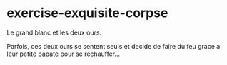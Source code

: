# exercise-exquisite-corpse
Le grand blanc et les deux ours.

Parfois, ces deux ours se sentent seuls et decide de faire du feu grace a leur petite papate pour se rechauffer...

